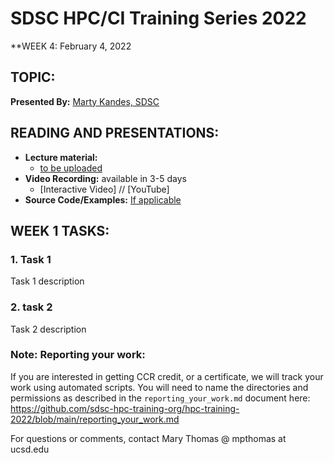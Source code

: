 # SDSC HPC/CI Training Series 2022

**WEEK 4: February 4, 2022

## TOPIC: 
**Presented By:** [Marty Kandes, SDSC](bioURL)

## READING AND PRESENTATIONS:
* **Lecture material:** 
   * [to be uploaded]()
* **Video Recording:** available in 3-5 days
   * [Interactive Video] // [YouTube]
* **Source Code/Examples:** [If applicable]()

## WEEK 1 TASKS:

### 1. Task 1
Task 1 description 


### 2. task 2
Task 2 description 

### Note: Reporting your work:
If you are interested in getting CCR credit, or a certificate, we will track your work using automated scripts.
You will need to name the directories and permissions as described in the ``reporting_your_work.md`` document here:
https://github.com/sdsc-hpc-training-org/hpc-training-2022/blob/main/reporting_your_work.md



For questions or comments, contact Mary Thomas @ mpthomas  at  ucsd.edu
